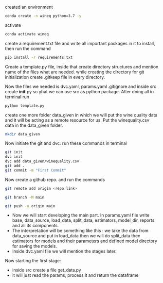 created an environment 

```bash
conda create -n wineq python=3.7 -y
```

activate 

```bash
conda activate wineq
```

create a requirement.txt file and write all important packages in it to install, then run the command
```bash
pip install -r requirements.txt
```

Create a template.py file, inside that create directory structures and mention name of the files what are needed. 
while creating the directory for git initialization create .gitkeep file in every directory.

Now the files we needed is dvc.yaml, params.yaml .gitignore and inside src create __init__.py so yhat we can use src
as python package. After doing all in terminal run 
```bash
python template.py
```

create one more folder data_given in which we will put the wine quality data and it will be acting as a remote resource
for us. Put the winequality.csv data in the data_given folder.
```bash
mkdir data_given
```

Now initiate the git and dvc. run these commands in terminal
```bash
git init
dvc init
dvc add data_given/winequality.csv
git add .
git commit -m "First Commit"
```

Now create a github repo. and run the commands
```bash
git remote add origin <repo link>
```
```bash
git branch -M main
```
```bash
git push -u origin main
```

 * Now we will start developing the main part. In params.yaml file write base, data_source, load_data, split_data, 
estimators, model_dir, reports and all its components.
 * The interpretation will be something like this : we take the data from data_source and put in load_data then we 
will do split_data then estimators for models and their parameters and defined model directory for saving the models.
 * Inside dvc.yaml file we will mention the stages later. 

Now starting the first stage:
 * inside src create a file get_data.py 
 * it will just read the params, process it and return  the dataframe










